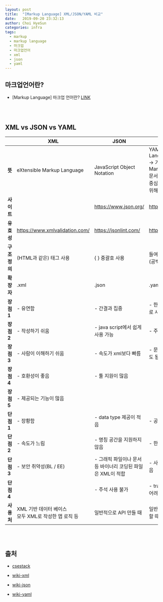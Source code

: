 ```yaml
---
layout: post
title:  "[Markup Language] XML/JSON/YAML 비교"
date:   2019-09-20 23:32:13
author: Choi HyeSun
categories: infra
tags:
  - markup
  - markup language
  - 마크업
  - 마크업언어
  - xml
  - json
  - yaml
---
```


## 마크업언어란?

- [Markup Language] 마크업 언어란? [LINK](https://gptjs409.github.io/infra/2019/09/08/markup-language.html)

<br>
<br>

## XML vs JSON vs YAML

||**XML**|**JSON**|**YAML**|
|---|---|---|---|
|**뜻**|eXtensible Markup Language|JavaScript Object Notation|YAML Ain't Markup Language<br>→ 기존 Yet Another Markup Language<br>문서 마크업이 아닌 데이터 중심에 있다는 것을 보여주기 위해 뜻을 변경함|
|**사이트**||https://www.json.org/|https://yaml.org/|
|**유효성**|https://www.xmlvalidation.com/|https://jsonlint.com/|http://www.yamllint.com/|
|**구조<br>정의**|(HTML과 같은) 태그 사용|\{ } 중괄호 사용|들여쓰기 사용<br>(공백 수로 블록 구분)|
|**확장자**|.xml|.json|.yaml|
|**장점 1**|- 유연함|- 간결과 집중|- 한글같은 유니코드를 그대로 사용할 수 있음|
|**장점 2**|- 작성하기 쉬움|- java script에서 쉽게 사용 가능|- 주석 사용 가능|
|**장점 3**|- 사람이 이해하기 쉬움|- 속도가 xml보다 빠름|- 문자열을 ""로 감싸지 않아도 됨|
|**장점 4**|- 호환성이 좋음|- 툴 지원이 많음||
|**장점 5**|- 제공되는 기능이 많음|||
|**단점 1**|- 장황함|- data type 제공이 적음|- 공백을 잘 맞춰줘야 함|
|**단점 2**|- 속도가 느림|- 명칭 공간을 지원하지 않음|- 한 줄로 작성 불가|
|**단점 3**|- 보안 취약성(BL / EE)|- 그래픽 파일이나 문서 등 바이너리 코딩된 파일은 XML이 적합|- 사용처가 json에 비해 적음|
|**단점 4**||- 주석 사용 불가|- trace시 구조를 파악하기 어려움|
|**사용처**|XML 기반 데이터 베이스<br>모두 XML로 작성한 앱 로직 등|일반적으로 API 만들 때|일반적으로 설정 파일을 작성할 때|

<br>
<br>

## 출처

- [csestack](csestack)

- [wiki-xml](https://ko.wikipedia.org/wiki/XML)

- [wiki-json](https://ko.wikipedia.org/wiki/JSON)

- [wiki-yaml](https://ko.wikipedia.org/wiki/YAML)
